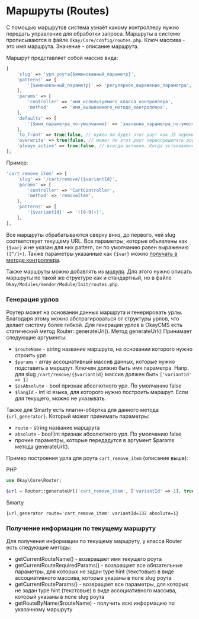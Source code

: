# Маршруты (Routes)

С помощью маршрутов система узнаёт какому контроллеру нужно передать управление для обработки запроса.
Маршруты в системе прописываются в файле `Okay/Core/config/routes.php`.
 Ключ массива - это имя маршрута.
 Значение - описание маршрута.

Маршрут представляет собой массив вида:
```php
[
    'slug' => 'урл_роута{$именованный_параметр}',
    'patterns' => [
        '{$именованный_параметр}' => 'регулярное_выражение_параметра',
    ],
    'params' => [
        'controller' => 'имя_используемого_класса_контроллера',
        'method'     => 'имя_вызываемого_метода_контроллера',
    ],
    'defaults' => [
        '{$имя_параметра_по-умолчанию}' => 'значение_параметра_по-умолчанию',
    ],
    'to_front' => true|false, // нужен ли будет этот роут как JS переменная на фронте. В JS его можно будет увидеть как okay.router['<route_name>'],
    'overwrite' => true|false, // может ли этот роут переопределять роут, расположенный выше, при совпадающих названиях,
    'always_active' => true|false, // всегда активен. Когда установлено в true, даже при выключении сайта данный роут будет активен,
];
```

Пример:
```php
'cart_remove_item' => [
    'slug' => '/cart/remove/{$variantId}',
    'params' => [
        'controller' => 'CartController',
        'method' => 'removeItem',
    ],
    'patterns' => [
        '{$variantId}' => '([0-9]+)',
    ],
],
```

Все маршруты обрабатываются сверху вниз, до первого, чей slug соответствует текущему URL.
Все параметры, которые объявлены как `{$var}` и не указан для них pattern, он по умолчанию равен выражению `([^/]+)`.
Также параметры указанные как `{$var}` можно [получать в методе контроллера](./controllers.md#routeVars).

Также маршруты можно добавлять из [модуля](./modules/README.md). Для этого нужно описать маршруты по такой же структуре
как и стандартный, но в файле `Okay/Modules/Vendor/Module/Init/routes.php`.

### Генерация урлов

Роутер может на основании данных маршрута и генерировать урлы. Благодаря этому можно абстрагироваться от структуры
урлов, что делает систему более гибкой. 
Для генерации урлов в OkayCMS есть статический метод Router::generateUrl().
Метод generateUrl()
Принимает следующие аргументы:
* `$routeName` - string название маршрута, на основании которого нужно строить урл
* `$params` - array ассоциативный массив данных, которые нужно подставить в маршрут.
Ключем должно быть имя параметра. Напр. для slug `/cart/remove/{$variantId}` массив должен быть `['variantId' => 1]`
* `$isAbsolute` - bool признак абсолютного урл. По умолчанию false
* `$langId` - int id языка, для которого нужно построить маршрут. Если для текущего, можно не указывать.

Также для Smarty есть плагин-обёртка для данного метода `{url_generator}`.
Который может принимать параметры:
* `route` - string название маршрута
* `absolute` - bool|int признак абсолютного урл. По умолчанию false
* прочие параметры, которые передадутся в аргумент $params метода generateUrl().

Пример построения урла для роута `cart_remove_item` (описание выше):

PHP
```php
use Okay\Core\Router;

$url = Router::generateUrl('cart_remove_item', ['variantId' => 1], true); // http://domain.com/cart/remove/123
```

Smarty
```smarty
{url_generator route='cart_remove_item' variantId=132 absolute=1}
```

### Получение информации по текущему маршруту

Для получения информации по текущему маршруту, у класса Router есть следующие методы:
* getCurrentRouteName() - возвращает имя текущего роута
* getCurrentRouteRequiredParams() - возвращает все обязательные параметры, для которых не задан type hint (текстовые)
в виде ассоциативного массива, которые указаны в поле slug роута
* getCurrentRouteParams() - возвращает все параметры, для которых не задан type hint (текстовые)
в виде ассоциативного массива, который указаны в поле slug роута
* getRouteByName($routeName) - получить всю информацию по указанному маршруту

